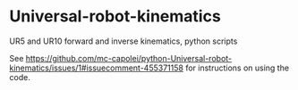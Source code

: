 # Universal-robot-kinematics
UR5 and UR10 forward and inverse kinematics, python scripts

See https://github.com/mc-capolei/python-Universal-robot-kinematics/issues/1#issuecomment-455371158 for instructions on using the code. 
